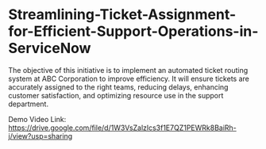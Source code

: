 # Streamlining-Ticket-Assignment-for-Efficient-Support-Operations-in-ServiceNow
The objective of this initiative is to implement an automated ticket routing system at ABC Corporation to improve efficiency. It will ensure tickets are accurately assigned to the right teams, reducing delays, enhancing customer satisfaction, and optimizing resource use in the support department.

Demo Video Link: https://drive.google.com/file/d/1W3VsZalzlcs3f1E7QZ1PEWRk8BaiRh-j/view?usp=sharing
